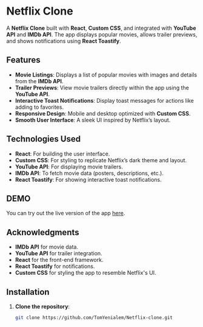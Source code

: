 # Netflix Clone

A **Netflix Clone** built with **React**, **Custom CSS**, and integrated with **YouTube API** and **IMDb API**. The app displays popular movies, allows trailer previews, and shows notifications using **React Toastify**.

## Features
- **Movie Listings**: Displays a list of popular movies with images and details from the **IMDb API**.
- **Trailer Previews**: View movie trailers directly within the app using the **YouTube API**.
- **Interactive Toast Notifications**: Display toast messages for actions like adding to favorites.
- **Responsive Design**: Mobile and desktop optimized with **Custom CSS**.
- **Smooth User Interface**: A sleek UI inspired by Netflix’s layout.

## Technologies Used
- **React**: For building the user interface.
- **Custom CSS**: For styling to replicate Netflix’s dark theme and layout.
- **YouTube API**: For displaying movie trailers.
- **IMDb API**: To fetch movie data (posters, descriptions, etc.).
- **React Toastify**: For showing interactive toast notifications.

## DEMO
You can try out the live version of the app [here](https://cosmic-lolly-netfix.netlify.app/).

## Acknowledgments
- **IMDb API** for movie data.
- **YouTube API** for trailer integration.
- **React** for the front-end framework.
- **React Toastify** for notifications.
- **Custom CSS** for styling the app to resemble Netflix's UI.

## Installation

1. **Clone the repository**:
   ```bash
   git clone https://github.com/TomYenialem/Netflix-clone.git
